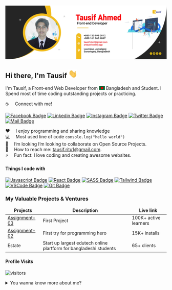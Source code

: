 ![Github Banner](assets/github-banner.jpg)

## Hi there, I'm Tausif <img src="assets/hello.gif" width="28px" alt="hi">

I'm Tausif, a Front-end Web Developer from <img src="assets/bangladesh.png" width="18"/> Bangladesh and Student. I Spend most of time coding outstanding projects or practicing.

:coffee: &emsp;Connect with me!

[![Facebook Badge](https://img.shields.io/badge/Facebook-1877F2?style=for-the-badge&logo=facebook&logoColor=white)](https://www.facebook.com/dev.tausif) [![Linkedin Badge](https://img.shields.io/badge/LinkedIn-0077B5?style=for-the-badge&logo=linkedin&logoColor=white)](https://www.linkedin.com/in/tausifritu/) [![Instagram Badge](https://img.shields.io/badge/Instagram-E4405F?style=for-the-badge&logo=instagram&logoColor=white)]() [![Twitter Badge](https://img.shields.io/badge/Twitter-1DA1F2?style=for-the-badge&logo=twitter&logoColor=white)](https:/zen) [![Mail Badge](https://img.shields.io/badge/Gmail-D14836?style=for-the-badge&logo=gmail&logoColor=white)](mailto:tausif.ritu1@gmail.com)

:hearts: &emsp;I enjoy programming and sharing knowledge <br/>
:computer: &emsp;Most used line of code `console.log("hello world")` <br/>
🤔 &emsp;I’m looking  I’m looking to collaborate on Open Source Projects.<br/>
:e-mail: &emsp;How to reach me: tausif.ritu1@gmail.com.<br/>
⚡ &emsp;Fun fact: I love coding and creating awesome websites.

#### Things I code with

[![Javascript Badge](https://img.shields.io/badge/-Javascript-F0DB4F?style=for-the-badge&labelColor=black&logo=javascript&logoColor=F0DB4F)](#) <!--[![Typescript Badge](https://img.shields.io/badge/-Typescript-007acc?style=for-the-badge&labelColor=black&logo=typescript&logoColor=007acc)](#) --> [![React Badge](https://img.shields.io/badge/-React-61DBFB?style=for-the-badge&labelColor=black&logo=react&logoColor=61DBFB)](#) <!-- [![Next.js Badge](https://img.shields.io/badge/next.js-000000?style=for-the-badge&logo=nextdotjs&logoColor=white)](#)  [![Nodejs Badge](https://img.shields.io/badge/-Nodejs-3C873A?style=for-the-badge&labelColor=black&logo=node.js&logoColor=3C873A)](#) [![Express.js Badge](https://img.shields.io/badge/Express.js-000000?style=for-the-badge&logo=express&logoColor=white)](#) [![MongoDB Badge](https://img.shields.io/badge/MongoDB-4EA94B?style=for-the-badge&logo=mongodb&logoColor=white)](#) [![GraphQL Badge](https://img.shields.io/badge/-GraphQl-e535ab?style=for-the-badge&labelColor=black&logo=node.js&logoColor=e535ab)](#) --> [![SASS Badge](https://img.shields.io/badge/Sass-CC6699?style=for-the-badge&logo=sass&logoColor=white)](#) [![Tailwind Badge](https://img.shields.io/badge/Tailwind%20CSS-092749?style=for-the-badge&logo=tailwindcss&logoColor=06B6D4&labelColor=000000)](#) [![VSCode Badge](https://img.shields.io/badge/Visual_Studio-5C2D91?style=for-the-badge&logo=visual%20studio&logoColor=white)](#) [![Git Badge](https://img.shields.io/badge/Git-F05032?style=for-the-badge&logo=git&logoColor=white)](#)


### My Valuable Projects & Ventures

<table>
  <thead align="center">
    <tr border: none;>
      <td><b>Projects</b></td>
      <td><b>Description</b></td>
      <td><b>Live link</b></td>
    </tr>
  </thead>
  <tbody>
    <tr>
      <td><a href="https://artausif.netlify.app.com" target="_blank">Assignment-03</a></td>
      <td>First Project</td>
      <td>100K+ active learners</td>
    </tr>
    <tr>
      <td><a href="https://marketplace.v.com" target="_blank">Assignment-02</a></td>
      <td>First try for programming hero</td>
      <td>15K+ installs</td>
    </tr>
    <tr>
      <td>Estate</td>
      <td>Start up largest edutech online plartform for bangladeshi students</td>
      <td>65+ clients</td>
    </tr>
    
    
    
  </tbody>
</table>




#### Profile Visits

![visitors](https://visitor-badge.glitch.me/badge?page_id=AR-Tausif.AR-Tausif)

<details>
<summary>
  You wanna know more about me?
</summary>

<br >

I love sharing knowledge and practicing programming, hand to hand helping other developers, and that's why I Learn Web Development!

#### About of Tausif Ahmed

"Tausif Ahmed" is web front-end developer. Skills and techniques in an efficient and practical manner. I started Learn web development in minimum 1.5 years and do what I truly love - Problem solving and collaborate on Open Source Projects.


</details>
